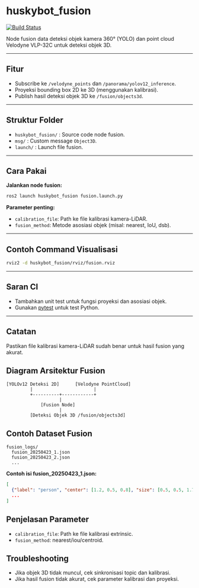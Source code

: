 # huskybot_fusion

[![Build Status](https://github.com/yourusername/huskybot/actions/workflows/ci.yml/badge.svg)](https://github.com/yourusername/huskybot/actions)

Node fusion data deteksi objek kamera 360° (YOLO) dan point cloud Velodyne VLP-32C untuk deteksi objek 3D.

---

## Fitur
- Subscribe ke `/velodyne_points` dan `/panorama/yolov12_inference`.
- Proyeksi bounding box 2D ke 3D (menggunakan kalibrasi).
- Publish hasil deteksi objek 3D ke `/fusion/objects3d`.

---

## Struktur Folder
- `huskybot_fusion/` : Source code node fusion.
- `msg/` : Custom message `Object3D`.
- `launch/` : Launch file fusion.

---

## Cara Pakai

**Jalankan node fusion:**
```sh
ros2 launch huskybot_fusion fusion.launch.py
```

**Parameter penting:**
- `calibration_file`: Path ke file kalibrasi kamera-LiDAR.
- `fusion_method`: Metode asosiasi objek (misal: nearest, IoU, dsb).

---

## Contoh Command Visualisasi
```sh
rviz2 -d huskybot_fusion/rviz/fusion.rviz
```

---

## Saran CI
- Tambahkan unit test untuk fungsi proyeksi dan asosiasi objek.
- Gunakan [pytest](https://docs.pytest.org/en/stable/) untuk test Python.

---

## Catatan
Pastikan file kalibrasi kamera-LiDAR sudah benar untuk hasil fusion yang akurat.

## Diagram Arsitektur Fusion

```
[YOLOv12 Deteksi 2D]      [Velodyne PointCloud]
         |                       |
         +----------+------------+
                    |
             [Fusion Node]
                    |
         [Deteksi Objek 3D /fusion/objects3d]
```

## Contoh Dataset Fusion

```
fusion_logs/
  fusion_20250423_1.json
  fusion_20250423_2.json
  ...
```

**Contoh isi fusion_20250423_1.json:**
```json
[
  {"label": "person", "center": [1.2, 0.5, 0.8], "size": [0.5, 0.5, 1.7], "confidence": 0.92},
  ...
]
```

## Penjelasan Parameter

- `calibration_file`: Path ke file kalibrasi extrinsic.
- `fusion_method`: nearest/iou/centroid.

## Troubleshooting

- Jika objek 3D tidak muncul, cek sinkronisasi topic dan kalibrasi.
- Jika hasil fusion tidak akurat, cek parameter kalibrasi dan proyeksi.
